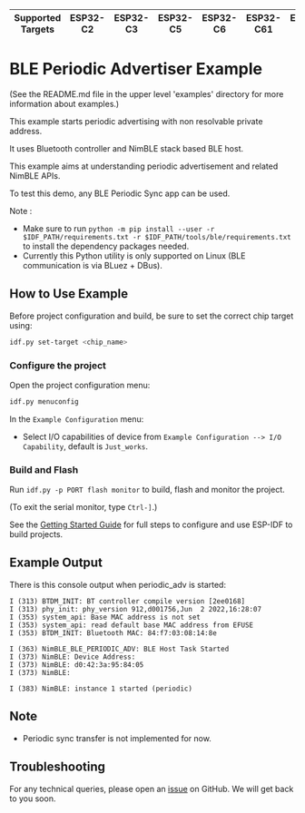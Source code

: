 | Supported Targets | ESP32-C2 | ESP32-C3 | ESP32-C5 | ESP32-C6 | ESP32-C61 | ESP32-H2 | ESP32-S3 |
| ----------------- | -------- | -------- | -------- | -------- | --------- | -------- | -------- |

# BLE Periodic Advertiser Example

(See the README.md file in the upper level 'examples' directory for more information about examples.)

This example starts periodic advertising with non resolvable private address.

It uses Bluetooth controller and NimBLE stack based BLE host.

This example aims at understanding periodic advertisement and  related NimBLE APIs.


To test this demo, any BLE Periodic Sync app can be used.


Note :

* Make sure to run `python -m pip install --user -r $IDF_PATH/requirements.txt -r $IDF_PATH/tools/ble/requirements.txt` to install the dependency packages needed.
* Currently this Python utility is only supported on Linux (BLE communication is via BLuez + DBus).

## How to Use Example

Before project configuration and build, be sure to set the correct chip target using:

```bash
idf.py set-target <chip_name>
```

### Configure the project

Open the project configuration menu:

```bash
idf.py menuconfig
```

In the `Example Configuration` menu:

* Select I/O capabilities of device from `Example Configuration --> I/O Capability`, default is `Just_works`.

### Build and Flash

Run `idf.py -p PORT flash monitor` to build, flash and monitor the project.

(To exit the serial monitor, type ``Ctrl-]``.)

See the [Getting Started Guide](https://idf.espressif.com/) for full steps to configure and use ESP-IDF to build projects.

## Example Output

There is this console output when periodic_adv is started:

```
I (313) BTDM_INIT: BT controller compile version [2ee0168]
I (313) phy_init: phy_version 912,d001756,Jun  2 2022,16:28:07
I (353) system_api: Base MAC address is not set
I (353) system_api: read default base MAC address from EFUSE
I (353) BTDM_INIT: Bluetooth MAC: 84:f7:03:08:14:8e

I (363) NimBLE_BLE_PERIODIC_ADV: BLE Host Task Started
I (373) NimBLE: Device Address:
I (373) NimBLE: d0:42:3a:95:84:05
I (373) NimBLE:

I (383) NimBLE: instance 1 started (periodic)
```

## Note
* Periodic sync transfer is not implemented for now.

## Troubleshooting

For any technical queries, please open an [issue](https://github.com/espressif/esp-idf/issues) on GitHub. We will get back to you soon.
